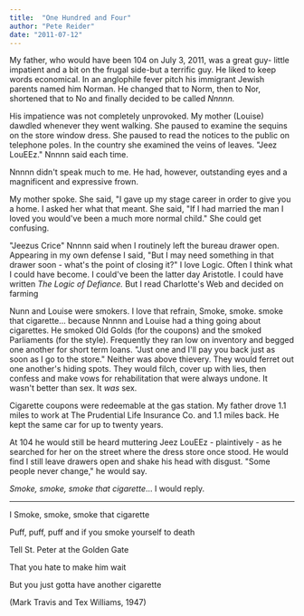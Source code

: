 ```yaml
---
title:  "One Hundred and Four"
author: "Pete Reider"
date: "2011-07-12"
---
```


My father, who would have been 104 on July 3, 2011, was a great guy- little impatient and a bit on the frugal side-but a terrific guy. He liked to keep words economical. In an anglophile fever pitch his immigrant Jewish parents named him Norman. He changed that to Norm, then to Nor, shortened that to No and finally decided to be called *Nnnnn.*

His impatience was not completely unprovoked. My mother (Louise) dawdled whenever they went walking. She paused to examine the sequins on the store window dress. She paused to read the notices to the public on telephone poles. In the country she examined the veins of leaves. "Jeez LouEEz." Nnnnn said each time. 

Nnnnn didn't speak much to me. He had, however, outstanding eyes and a magnificent and expressive frown. 

My mother spoke. She said, "I gave up my stage career in order to give you a home. I asked her what that meant. She said, "If I had married the man I loved you would've been a much more normal child." She could get confusing. 

"Jeezus Crice" Nnnnn said when I routinely left the bureau drawer open. Appearing in my own defense I said, "But I may need something in that drawer soon - what's the point of closing it?" I love Logic. Often I think what I could have become. I could've been the latter day Aristotle. I could have written *The Logic of Defiance.* But I read Charlotte's Web and decided on farming

Nunn and Louise were smokers. I love that refrain, Smoke, smoke. smoke that cigarette... because Nnnnn and Louise had a thing going about cigarettes. He smoked Old Golds (for the coupons) and the smoked Parliaments (for the style). Frequently they ran low on inventory and begged one another for short term loans. "Just one and I'll pay you back just as soon as I go to the store." Neither was above thievery. They would ferret out one another's hiding spots. They would filch, cover up with lies, then confess and make vows for rehabilitation that were always undone. It wasn't better than sex. It *was* sex. 

Cigarette coupons were redeemable at the gas station. My father drove 1.1 miles to work at The Prudential Life Insurance Co. and 1.1 miles back. He kept the same car for up to twenty years. 

At 104 he would still be heard muttering Jeez LouEEz - plaintively - as he searched for her on the street where the dress store once stood. He would find I still leave drawers open and shake his head with disgust. "Some people never change," he would say. 

*Smoke, smoke, smoke that cigarette*... I would reply. 

---

I Smoke, smoke, smoke that cigarette

Puff, puff, puff and if you smoke yourself to death

Tell St. Peter at the Golden Gate

That you hate to make him wait

But you just gotta have another cigarette

(Mark Travis and Tex Williams, 1947)